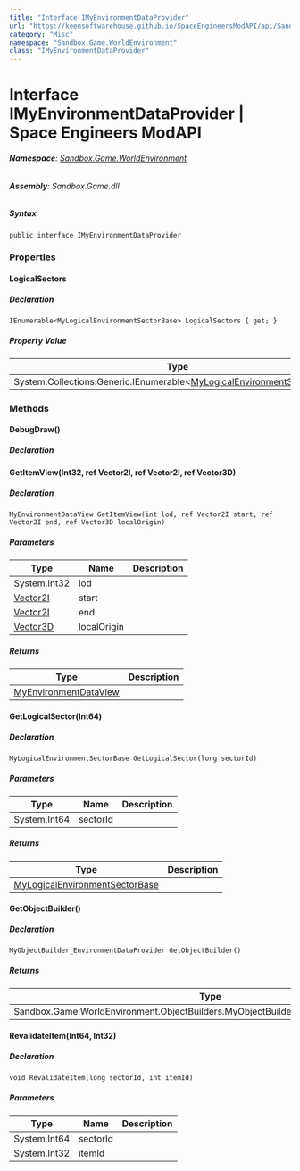 ```yaml
---
title: "Interface IMyEnvironmentDataProvider"
url: "https://keensoftwarehouse.github.io/SpaceEngineersModAPI/api/Sandbox.Game.WorldEnvironment.IMyEnvironmentDataProvider.html"
category: "Misc"
namespace: "Sandbox.Game.WorldEnvironment"
class: "IMyEnvironmentDataProvider"
---
```


# Interface IMyEnvironmentDataProvider | Space Engineers ModAPI

###### **Namespace**: [Sandbox.Game.WorldEnvironment](https://keensoftwarehouse.github.io/SpaceEngineersModAPI/api/Sandbox.Game.WorldEnvironment.html)

###### **Assembly**: Sandbox.Game.dll

##### Syntax

```
public interface IMyEnvironmentDataProvider
```

### Properties

#### LogicalSectors

##### Declaration

```
IEnumerable<MyLogicalEnvironmentSectorBase> LogicalSectors { get; }
```

##### Property Value

| Type | Description |
| --- | --- |
| System.Collections.Generic.IEnumerable<[MyLogicalEnvironmentSectorBase](https://keensoftwarehouse.github.io/SpaceEngineersModAPI/api/Sandbox.Game.WorldEnvironment.MyLogicalEnvironmentSectorBase.html)\> |     |

### Methods

#### DebugDraw()

##### Declaration

#### GetItemView(Int32, ref Vector2I, ref Vector2I, ref Vector3D)

##### Declaration

```
MyEnvironmentDataView GetItemView(int lod, ref Vector2I start, ref Vector2I end, ref Vector3D localOrigin)
```

##### Parameters

| Type | Name | Description |
| --- | --- | --- |
| System.Int32 | lod |     |
| [Vector2I](https://keensoftwarehouse.github.io/SpaceEngineersModAPI/api/VRageMath.Vector2I.html) | start |     |
| [Vector2I](https://keensoftwarehouse.github.io/SpaceEngineersModAPI/api/VRageMath.Vector2I.html) | end |     |
| [Vector3D](https://keensoftwarehouse.github.io/SpaceEngineersModAPI/api/VRageMath.Vector3D.html) | localOrigin |     |

##### Returns

| Type | Description |
| --- | --- |
| [MyEnvironmentDataView](https://keensoftwarehouse.github.io/SpaceEngineersModAPI/api/Sandbox.Game.WorldEnvironment.MyEnvironmentDataView.html) |     |

#### GetLogicalSector(Int64)

##### Declaration

```
MyLogicalEnvironmentSectorBase GetLogicalSector(long sectorId)
```

##### Parameters

| Type | Name | Description |
| --- | --- | --- |
| System.Int64 | sectorId |     |

##### Returns

| Type | Description |
| --- | --- |
| [MyLogicalEnvironmentSectorBase](https://keensoftwarehouse.github.io/SpaceEngineersModAPI/api/Sandbox.Game.WorldEnvironment.MyLogicalEnvironmentSectorBase.html) |     |

#### GetObjectBuilder()

##### Declaration

```
MyObjectBuilder_EnvironmentDataProvider GetObjectBuilder()
```

##### Returns

| Type | Description |
| --- | --- |
| Sandbox.Game.WorldEnvironment.ObjectBuilders.MyObjectBuilder\_EnvironmentDataProvider |     |

#### RevalidateItem(Int64, Int32)

##### Declaration

```
void RevalidateItem(long sectorId, int itemId)
```

##### Parameters

| Type | Name | Description |
| --- | --- | --- |
| System.Int64 | sectorId |     |
| System.Int32 | itemId |     |